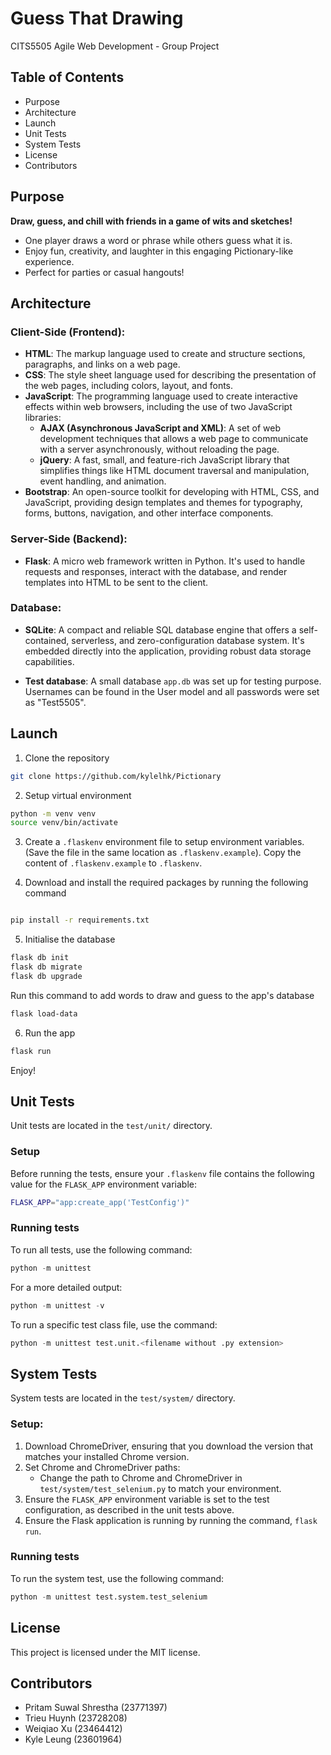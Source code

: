 # Guess That Drawing

CITS5505 Agile Web Development - Group Project

## Table of Contents

- Purpose
- Architecture
- Launch
- Unit Tests
- System Tests
- License
- Contributors

## Purpose

**Draw, guess, and chill with friends in a game of wits and sketches!**

- One player draws a word or phrase while others guess what it is.
- Enjoy fun, creativity, and laughter in this engaging Pictionary-like experience.
- Perfect for parties or casual hangouts!

## Architecture

### Client-Side (Frontend):

- **HTML**: The markup language used to create and structure sections, paragraphs, and links on a web page.
- **CSS**: The style sheet language used for describing the presentation of the web pages, including colors, layout, and
  fonts.
- **JavaScript**: The programming language used to create interactive effects within web browsers, including the use of
  two JavaScript libraries:
  - **AJAX (Asynchronous JavaScript and XML)**: A set of web development techniques that allows a web page to
    communicate with a server asynchronously, without reloading the page.
  - **jQuery**: A fast, small, and feature-rich JavaScript library that simplifies things like HTML document traversal
    and manipulation, event handling, and animation.
- **Bootstrap**: An open-source toolkit for developing with HTML, CSS, and JavaScript, providing design templates and
  themes for typography, forms, buttons, navigation, and other interface components.

### Server-Side (Backend):

- **Flask**: A micro web framework written in Python. It's used to handle requests and responses, interact with the
  database, and render templates into HTML to be sent to the client.

### Database:

- **SQLite**: A compact and reliable SQL database engine that offers a self-contained, serverless, and
  zero-configuration database system. It's embedded directly into the application, providing robust data storage
  capabilities.

- **Test database**: A small database `app.db` was set up for testing purpose. Usernames can be found in the User model and all passwords were set as "Test5505".

## Launch

1. Clone the repository

```bash
git clone https://github.com/kylelhk/Pictionary
```

2. Setup virtual environment

```bash
python -m venv venv
source venv/bin/activate
```

3. Create a `.flaskenv` environment file to setup environment variables.
   (Save the file in the same location as `.flaskenv.example`). Copy the content of `.flaskenv.example` to `.flaskenv`.

4. Download and install the required packages by running the following command

```bash

pip install -r requirements.txt

```

5. Initialise the database

```bash
flask db init
flask db migrate
flask db upgrade
```

Run this command to add words to draw and guess to the app's database

```bash
flask load-data
```

6. Run the app

```bash
flask run
```

Enjoy!

## Unit Tests

Unit tests are located in the `test/unit/` directory.

### Setup

Before running the tests, ensure your `.flaskenv` file contains the following value for the `FLASK_APP` environment variable:

```bash
FLASK_APP="app:create_app('TestConfig')"
```

### Running tests

To run all tests, use the following command:

```py
python -m unittest
```

For a more detailed output:

```py
python -m unittest -v
```

To run a specific test class file, use the command:

```py
python -m unittest test.unit.<filename without .py extension>
```

## System Tests

System tests are located in the `test/system/` directory.

### Setup:

1. Download ChromeDriver, ensuring that you download the version that matches your installed Chrome version.
2. Set Chrome and ChromeDriver paths:
   - Change the path to Chrome and ChromeDriver in `test/system/test_selenium.py` to match your environment.
3. Ensure the `FLASK_APP` environment variable is set to the test configuration, as described in the unit tests above.
4. Ensure the Flask application is running by running the command, `flask run`.

### Running tests

To run the system test, use the following command:

```py
python -m unittest test.system.test_selenium
```

## License

This project is licensed under the MIT license.

## Contributors

- Pritam Suwal Shrestha (23771397)
- Trieu Huynh (23728208)
- Weiqiao Xu (23464412)
- Kyle Leung (23601964)
